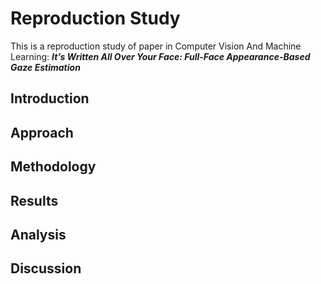 # Reproduction Study
This is a reproduction study of paper in Computer Vision And Machine Learning:
_**It’s Written All Over Your Face: Full-Face Appearance-Based Gaze Estimation**_




## Introduction



## Approach



## Methodology



## Results


## Analysis



## Discussion



